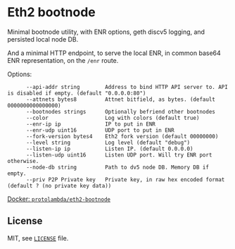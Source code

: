 # Eth2 bootnode

Minimal bootnode utility, with ENR options, geth discv5 logging, and persisted local node DB. 

And a minimal HTTP endpoint, to serve the local ENR, in common base64 ENR representation, on the `/enr` route.

Options:
```
      --api-addr string        Address to bind HTTP API server to. API is disabled if empty. (default "0.0.0.0:80")
      --attnets bytes8         Attnet bitfield, as bytes. (default 0000000000000000)
      --bootnodes strings      Optionally befriend other bootnodes
      --color                  Log with colors (default true)
      --enr-ip ip              IP to put in ENR
      --enr-udp uint16         UDP port to put in ENR
      --fork-version bytes4    Eth2 fork version (default 00000000)
      --level string           Log level (default "debug")
      --listen-ip ip           Listen IP. (default 0.0.0.0)
      --listen-udp uint16      Listen UDP port. Will try ENR port otherwise.
      --node-db string         Path to dv5 node DB. Memory DB if empty.
      --priv P2P Private key   Private key, in raw hex encoded format (default ? (no private key data))
```

[Docker: `protolambda/eth2-bootnode`](https://hub.docker.com/repository/docker/protolambda/eth2-bootnode)

## License

MIT, see [`LICENSE`](./LICENSE) file.
